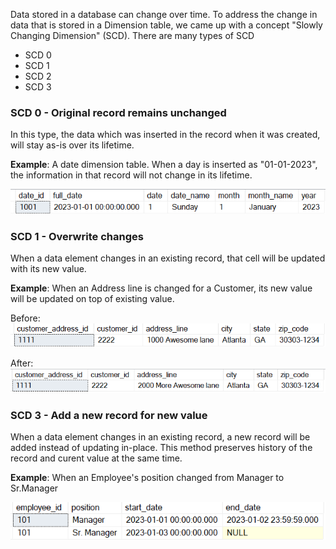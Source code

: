 Data stored in a database can change over time. To address the change in data that is stored in a Dimension table, we came up with a concept "Slowly Changing Dimension" (SCD). There are many types of SCD

- SCD 0
- SCD 1
- SCD 2
- SCD 3

### SCD 0 - Original record remains unchanged
In this type, the data which was inserted in the record when it was created, will stay as-is over its lifetime.

**Example**: A date dimension table. When a day is inserted as "01-01-2023", the information in that record will not change in its lifetime.

![image](./scd0.png)

### SCD 1 - Overwrite changes
When a data element changes in an existing record, that cell will be updated with its new value.

**Example**: When an Address line is changed for a Customer, its new value will be updated on top of existing value.

Before:
![image](./scd1.png)

After:
![image](./scd1-updated.png)


### SCD 3 - Add a new record for new value
When a data element changes in an existing record, a new record will be added instead of updating in-place. This method preserves history of the record and curent value at the same time.

**Example**: When an Employee's position changed from Manager to Sr.Manager

![image](./scd2.png)

